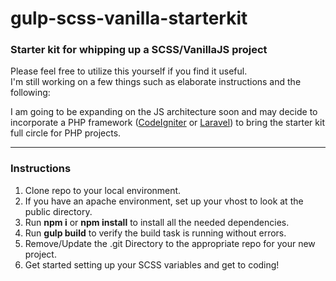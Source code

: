 # gulp-scss-vanilla-starterkit
### Starter kit for whipping up a SCSS/VanillaJS project

Please feel free to utilize this yourself if you find it useful.  
I'm still working on a few things such as elaborate instructions and the following:

I am going to be expanding on the JS architecture soon and may decide to incorporate a PHP framework ([CodeIgniter](https://www.codeigniter.com/) or [Laravel](https://laravel.com/)) to bring the starter kit full circle for PHP projects.

***

### Instructions
1. Clone repo to your local environment.
2. If you have an apache environment, set up your vhost to look at the public directory.
3. Run **npm i** or **npm install** to install all the needed dependencies.
4. Run **gulp build** to verify the build task is running without errors.
5. Remove/Update the .git Directory to the appropriate repo for your new project.
6. Get started setting up your SCSS variables and get to coding!